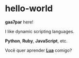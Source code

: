 # hello-world

<p><strong>gaa7par</strong> here!</p>
<p>I like dynamic scripting languages.</p>
<p><strong>Python</strong>, <strong>Ruby</strong>, <strong>JavaScript</strong>, etc.</p>
<p>Você quer aprender <strong><a href="https://www.lua.org/">Lua</a></strong> comigo?</p>
